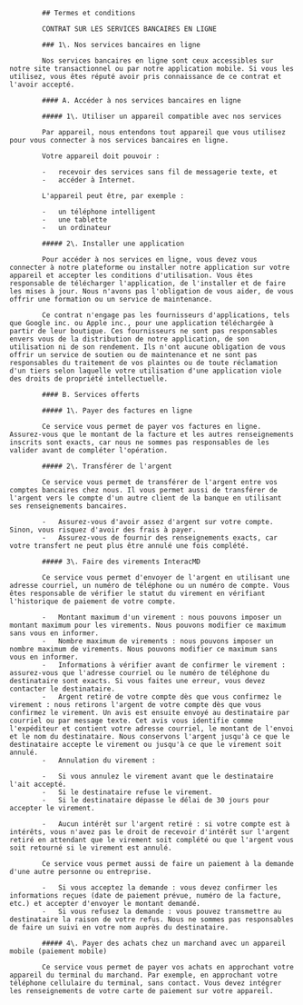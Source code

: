             ## Termes et conditions

            CONTRAT SUR LES SERVICES BANCAIRES EN LIGNE

            ### 1\. Nos services bancaires en ligne

            Nos services bancaires en ligne sont ceux accessibles sur notre site transactionnel ou par notre application mobile. Si vous les utilisez, vous êtes réputé avoir pris connaissance de ce contrat et l'avoir accepté.

            #### A. Accéder à nos services bancaires en ligne

            ##### 1\. Utiliser un appareil compatible avec nos services

            Par appareil, nous entendons tout appareil que vous utilisez pour vous connecter à nos services bancaires en ligne.

            Votre appareil doit pouvoir :

            -   recevoir des services sans fil de messagerie texte, et
            -   accéder à Internet.

            L'appareil peut être, par exemple :

            -   un téléphone intelligent
            -   une tablette
            -   un ordinateur

            ##### 2\. Installer une application

            Pour accéder à nos services en ligne, vous devez vous connecter à notre plateforme ou installer notre application sur votre appareil et accepter les conditions d'utilisation. Vous êtes responsable de télécharger l'application, de l'installer et de faire les mises à jour. Nous n'avons pas l'obligation de vous aider, de vous offrir une formation ou un service de maintenance.

            Ce contrat n'engage pas les fournisseurs d'applications, tels que Google inc. ou Apple inc., pour une application téléchargée à partir de leur boutique. Ces fournisseurs ne sont pas responsables envers vous de la distribution de notre application, de son utilisation ni de son rendement. Ils n'ont aucune obligation de vous offrir un service de soutien ou de maintenance et ne sont pas responsables du traitement de vos plaintes ou de toute réclamation d'un tiers selon laquelle votre utilisation d'une application viole des droits de propriété intellectuelle.

            #### B. Services offerts

            ##### 1\. Payer des factures en ligne

            Ce service vous permet de payer vos factures en ligne. Assurez-vous que le montant de la facture et les autres renseignements inscrits sont exacts, car nous ne sommes pas responsables de les valider avant de compléter l'opération.

            ##### 2\. Transférer de l'argent

            Ce service vous permet de transférer de l'argent entre vos comptes bancaires chez nous. Il vous permet aussi de transférer de l'argent vers le compte d'un autre client de la banque en utilisant ses renseignements bancaires.

            -   Assurez-vous d'avoir assez d'argent sur votre compte. Sinon, vous risquez d'avoir des frais à payer.
            -   Assurez-vous de fournir des renseignements exacts, car votre transfert ne peut plus être annulé une fois complété.

            ##### 3\. Faire des virements InteracMD

            Ce service vous permet d'envoyer de l'argent en utilisant une adresse courriel, un numéro de téléphone ou un numéro de compte. Vous êtes responsable de vérifier le statut du virement en vérifiant l'historique de paiement de votre compte.

            -   Montant maximum d'un virement : nous pouvons imposer un montant maximum pour les virements. Nous pouvons modifier ce maximum sans vous en informer.
            -   Nombre maximum de virements : nous pouvons imposer un nombre maximum de virements. Nous pouvons modifier ce maximum sans vous en informer.
            -   Informations à vérifier avant de confirmer le virement : assurez-vous que l'adresse courriel ou le numéro de téléphone du destinataire sont exacts. Si vous faites une erreur, vous devez contacter le destinataire.
            -   Argent retiré de votre compte dès que vous confirmez le virement : nous retirons l'argent de votre compte dès que vous confirmez le virement. Un avis est ensuite envoyé au destinataire par courriel ou par message texte. Cet avis vous identifie comme l'expéditeur et contient votre adresse courriel, le montant de l'envoi et le nom du destinataire. Nous conservons l'argent jusqu'à ce que le destinataire accepte le virement ou jusqu'à ce que le virement soit annulé.
            -   Annulation du virement :

            -   Si vous annulez le virement avant que le destinataire l'ait accepté.
            -   Si le destinataire refuse le virement.
            -   Si le destinataire dépasse le délai de 30 jours pour accepter le virement.

            -   Aucun intérêt sur l'argent retiré : si votre compte est à intérêts, vous n'avez pas le droit de recevoir d'intérêt sur l'argent retiré en attendant que le virement soit complété ou que l'argent vous soit retourné si le virement est annulé.

            Ce service vous permet aussi de faire un paiement à la demande d'une autre personne ou entreprise.

            -   Si vous acceptez la demande : vous devez confirmer les informations reçues (date de paiement prévue, numéro de la facture, etc.) et accepter d'envoyer le montant demandé.
            -   Si vous refusez la demande : vous pouvez transmettre au destinataire la raison de votre refus. Nous ne sommes pas responsables de faire un suivi en votre nom auprès du destinataire.

            ##### 4\. Payer des achats chez un marchand avec un appareil mobile (paiement mobile)

            Ce service vous permet de payer vos achats en approchant votre appareil du terminal du marchand. Par exemple, en approchant votre téléphone cellulaire du terminal, sans contact. Vous devez intégrer les renseignements de votre carte de paiement sur votre appareil.
